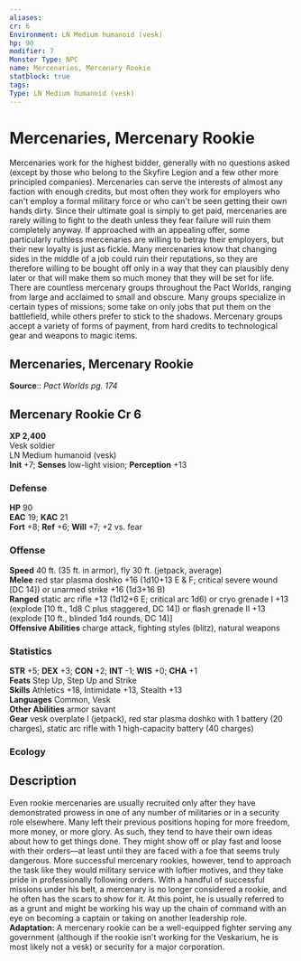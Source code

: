 ```yaml
---
aliases: 
cr: 6
Environment: LN Medium humanoid (vesk)  
hp: 90
modifier: 7
Monster Type: NPC
name: Mercenaries, Mercenary Rookie
statblock: true
tags: 
Type: LN Medium humanoid (vesk)  
---
```


# Mercenaries, Mercenary Rookie

Mercenaries work for the highest bidder, generally with no questions asked (except by those who belong to the Skyfire Legion and a few other more principled companies). Mercenaries can serve the interests of almost any faction with enough credits, but most often they work for employers who can't employ a formal military force or who can't be seen getting their own hands dirty. Since their ultimate goal is simply to get paid, mercenaries are rarely willing to fight to the death unless they fear failure will ruin them completely anyway. If approached with an appealing offer, some particularly ruthless mercenaries are willing to betray their employers, but their new loyalty is just as fickle. Many mercenaries know that changing sides in the middle of a job could ruin their reputations, so they are therefore willing to be bought off only in a way that they can plausibly deny later or that will make them so much money that they will be set for life. There are countless mercenary groups throughout the Pact Worlds, ranging from large and acclaimed to small and obscure. Many groups specialize in certain types of missions; some take on only jobs that put them on the battlefield, while others prefer to stick to the shadows. Mercenary groups accept a variety of forms of payment, from hard credits to technological gear and weapons to magic items.

## Mercenaries, Mercenary Rookie

**Source**:: _Pact Worlds pg. 174_

## Mercenary Rookie Cr 6

**XP 2,400**  
Vesk soldier  
LN Medium humanoid (vesk)  
**Init** +7; **Senses** low-light vision; **Perception** +13  

### Defense

**HP** 90  
**EAC** 19; **KAC** 21  
**Fort** +8; **Ref** +6; **Will** +7; +2 vs. fear  

### Offense

**Speed** 40 ft. (35 ft. in armor), fly 30 ft. (jetpack, average)  
**Melee** red star plasma doshko +16 (1d10+13 E & F; critical severe wound \[DC 14\]) or unarmed strike +16 (1d3+16 B)  
**Ranged** static arc rifle +13 (1d12+6 E; critical arc 1d6) or cryo grenade I +13 (explode \[10 ft., 1d8 C plus staggered, DC 14\]) or flash grenade II +13 (explode \[10 ft., blinded 1d4 rounds, DC 14)\]  
**Offensive Abilities** charge attack, fighting styles (blitz), natural weapons

### Statistics

**STR** +5; **DEX** +3; **CON** +2; **INT** -1; **WIS** +0; **CHA** +1  
**Feats** Step Up, Step Up and Strike  
**Skills** Athletics +18, Intimidate +13, Stealth +13  
**Languages** Common, Vesk  
**Other Abilities** armor savant  
**Gear** vesk overplate I (jetpack), red star plasma doshko with 1 battery (20 charges), static arc rifle with 1 high-capacity battery (40 charges)

### Ecology

## Description

Even rookie mercenaries are usually recruited only after they have demonstrated prowess in one of any number of militaries or in a security role elsewhere. Many left their previous positions hoping for more freedom, more money, or more glory. As such, they tend to have their own ideas about how to get things done. They might show off or play fast and loose with their orders—at least until they are faced with a foe that seems truly dangerous. More successful mercenary rookies, however, tend to approach the task like they would military service with loftier motives, and they take pride in professionally following orders. With a handful of successful missions under his belt, a mercenary is no longer considered a rookie, and he often has the scars to show for it. At this point, he is usually referred to as a grunt and might be working his way up the chain of command with an eye on becoming a captain or taking on another leadership role.  
**Adaptation:** A mercenary rookie can be a well-equipped fighter serving any government (although if the rookie isn't working for the Veskarium, he is most likely not a vesk) or security for a major corporation.
